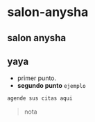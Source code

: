 # salon-anysha
## salon anysha
yaya
--- 

- primer punto.
- **segundo punto** ```ejemplo``` 

```cmd
agende sus citas aqui
```
>nota
